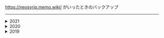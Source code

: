 https://neosvrjp.memo.wiki/
がいったときのバックアップ
___
<details>
<summary>2021</summary>
<pre>
<code>
<details>
<summary>1月2021</summary>
<pre>
<code>
<br>01/03/2020/ 以前現在更新分完了。
</code>
</pre>
</details>
</code>
</pre>
</details>
<details>
<summary>2020</summary>
<pre>
<code>
<details>
<summary>12月2020</summary>
<pre>
<code>
<br>12/20/2020/「基本」「コンポーネント」「ヘッドレスサーバー」内情報編集。以前現在更新分完了。
<br>12/22/2020/「基本」「アバター」「TIPS」書き直し。以前現在更新分完了。
<br>12/25/2020/Melnusのリポジトリから「LogiX.E.I.」に移設。パスなど変換。ファイルブラウザ、Dev関連他更新。以前現在更新分完了。
<br>12/31/2020/リポジトリの作り直し、LogiX関連の情報をTechbookに移動。日本語Wikiの改新に準じてWikiの再編集。
</code>
</pre>
</details>
<details>
<summary>11月2020</summary>
<pre>
<code>
<br>11/05/2020/「ワールド(音響・配信関連)」内情報編集。以前現在更新分完了。
<br>11/22/2020/「アバター」内情報編集。以前現在更新分完了。
<br>11/25/2020/「基本」内情報編集。「Patreon(ヘッドレスクライアント)」追加。以前現在更新分完了。
</code>
</pre>
</details>
<details>
<summary>10月2020</summary>
<pre>
<code>
<br>10/12/2020/「ノード」「アバター」「UIX」「コンポーネント」内情報編集。以前現在更新分完了
<br>10/17/2020/「基本」「コンポーネント」「サイドバー」「ホーム」内情報編集。「情報保管庫」追加。以前現在更新分完了
</code>
</pre>
</details>
<details>
<summary>09月2020</summary>
<pre>
<code>
<br>09/16/2020/「基本」「用語集」「ホーム」内情報編集。NeosVR多言語対応。以前現在更新分完了
<br>09/18/2020/「基本」「ノード(?.??,Operator)」内情報編集。以前現在更新分完了
</code>
</pre>
</details>
<details>
<summary>08月2020</summary>
<pre>
<code>
<br>08/08/2020/「基本」「サイドバー」「アバター」「LogiXTip」内情報編集。「TIPS」ページ追加。以前現在更新分完了
<br>08/25/2020/ 「基本」「１－６、９」「ノード（Operators）」「初心者用アバターガイド」「サイドバー」「メンバー追加」「用語集」「Tips」など以前現在更新分完了
</code>
</pre>
</details>
<details>
<summary>07月2020</summary>
<pre>
<code>
<br>07/05/2020/「基本」「用語集」「アバター」「ノード」「UIX」内情報編集。以前現在更新分完了
<br>07/09/2020/「トップページ」、「基本」、「経済」、「アバター」、「UIX」内情報編集。以前現在更新分完了
<br>07/15/2020/「トップページ」、「基本」、「アバター」、「SNS等」サイドバー内情報編集。以前現在更新分完了
<br>07/25/2020/「トップページ」、「基本」、「ワールド」、公開ワールドリンク集追加、DevTooltip関連記事追加。以前現在更新分完了
</code>
</pre>
</details>
<details>
<summary>06月2020</summary>
<pre>
<code>
<br>06/08/2020/「トップページ」内情報編集。NeosVRJPホームページのURL追加。以前現在更新分完了
<br>06/22/2020/目次追加。「ワールド」に音響関連追加。Privacy Policyに注釈追加、用語集の編集。以前現在更新分完了
<br>06/23/2020/「基本」内情報編集。設定欄に説明追加。メンバー欄編集。以前現在更新分完了
<br>06/24/2020/「基本」内情報編集。JPToolについて説明追加。ハード・ソフトページ追加。等々...以前現在更新分完了
<br>06/28/2020/「基本」「ToolTip」内情報編集。UIXページ追加。以前現在更新分完了
</code>
</pre>
</details>
<details>
<summary>05月2020</summary>
<pre>
<code>
<br>05/09/2020/「アバター」内情報編集。以前現在更新分完了
<br>05/18/2020/「ノード」内情報編集。以前現在更新分完了
<br>05/24/2020/「基本」内情報編集。目次の細分化。以前現在更新分完了
<br>05/30/2020/「基本」内情報編集。プライバシーポリシー非公式日本語訳追加。以前現在更新分完了
</code>
</pre>
</details>
<details>
<summary>04月2020</summary>
<pre>
<code>
<br>04/14/2020/ツールチップショートカット追加。0-8の情報編集。以前現在更新分完了
</code>
</pre>
</details>
<details>
<summary>03月2020</summary>
<pre>
<code>
<br>03/04/2020/「基本」内情報編集、用語集(Grossary)追加。以前現在更新分完了
<br>03/06/2020/ノード一覧の追加・リスト化。以前現在更新分完了
<br>03/09/2020/利用について追加。以前現在更新分完了
<br>03/10/2020/以前現在更新分完了
</code>
</pre>
</details>
<details>
<summary>02月2020</summary>
<pre>
<code>
<br>02/10/2020/型一覧追加。2月10日以前現在更新分完了
<br>02/19/2020/LogiX,ガイド関連編集。2月19日以前現在更新分完了
</code>
</pre>
</details>
<details>
<summary>01月2020</summary>
<pre>
<code>
<br>01/03/2020/ノード欄String 1/3現在更新分完了
<br>01/23/2020/WikiBackup全体の編集更新完了
</code>
</pre>
</details>

</code>
</pre>
</details>

<details>
<summary>2019</summary>
<pre>
<code>


<details>
<summary>12月2019</summary>
<pre>
<code>
<br>12/17/2019/日本語Wiki作成
<br>12/23/2019/バックアップ(https://github.com/LogiX-Educational-Institute/NeosVR-JPN_Wiki/)作成
<br>12/29/2019/バックアップ、ノード欄の12/29現在分更新完了
</code>
</pre>
</details>

</code>
</pre>
</details>
